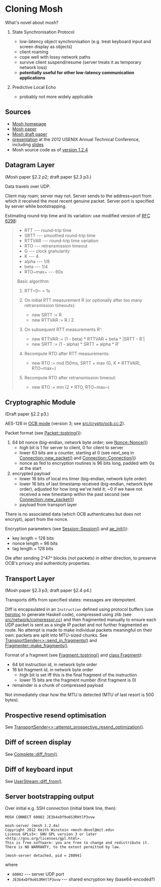 # Cloning Mosh

What's novel about mosh?

1.  State Synchronisation Protocol

     *  low-latency object synchronisation (e.g. treat keyboard input and screen
        display as objects)
     *  client roaming
     *  cope well with lossy network paths
     *  survive client suspend/resume (server treats it as temporary network
        loss)
     *  **potentially useful for other low-latency communication applications**

2.  Predictive Local Echo

     *  probably not more widely applicable


## Sources

 *  [Mosh homepage][]
 *  [Mosh paper][]
 *  [Mosh draft paper][]
 *  [presentation][] at the 2012 USENIX Annual Technical Conference,
    including [slides][]
 *  Mosh source code as of [version 1.2.4][]

[Mosh homepage]: https://mosh.mit.edu/
[Mosh paper]: https://mosh.mit.edu/mosh-paper.pdf
[Mosh draft paper]: https://mosh.mit.edu/mosh-paper-draft.pdf
[presentation]: https://www.usenix.org/conference/atc12/technical-sessions/presentation/winstein
[slides]: https://www.usenix.org/sites/default/files/conference/protected-files/winstein_atc12_slides.pdf
[version 1.2.4]: https://github.com/keithw/mosh/tree/688bf21b079c7adf30b87e0f4d8b75e709d5d161


## Datagram Layer

(Mosh paper §2.2 p2; draft paper §2.3 p3.)

Data travels over UDP.

Client may roam; server may not.  Server sends to the address+port from which it
received the most recent genuine packet.
Server port is specified by server while bootstrapping.

Estimating round-trip time and its variation: use modified version of
[RFC 6298][]:

>    *  RTT --- round-trip time
>    *  SRTT --- smoothed round-trip time
>    *  RTTVAR --- round-trip time variation
>    *  RTO --- retransmission timeout
>    *  G --- clock granularity
>    *  K --- 4
>    *  alpha --- 1/8
>    *  beta --- 1/4
>    *  RTO~max~ --- 60s
>
>   Basic algorithm:
>
>   1.  RTT~0~ = 1s
>
>   2.  On initial RTT measurement R (or optionally after too many
>       retransmission timeouts):
>        *  new SRTT := R
>        *  new RTTVAR := R / 2
>
>   3.  On subsequent RTT measurements R':
>        *  new RTTVAR := (1 - beta) * RTTVAR + beta * |SRTT - R'|
>        *  new SRTT := (1 - alpha) * SRTT + alpha * R'
>
>   4.  Recompute RTO after RTT measurements:
>        *  new RTO := mid (50ms, SRTT + max (G, K * RTTVAR), RTO~max~)
>
>   5.  Recompute RTO after retransmission timeout:
>        *  new RTO := min (2 * RTO, RTO~max~)

[RFC 6298]: https://tools.ietf.org/html/rfc6298


## Cryptographic Module

(Draft paper §2.2 p3.)

AES-128 in [OCB mode][] (version 3; see [src/crypto/ocb.cc:2][]).

Packet format (see [Packet::tostring()][]):

1.  64 bit nonce (big-endian, network byte order; see [Nonce::Nonce()][])
     *  high bit is 1 for server to client, 0 for client to server
     *  lower 63 bits are a counter, starting at 0 (see next\_seq in
        [Connection::new_packet()][] and [Connection::Connection()][])
     *  nonce as fed to encryption routines is 96 bits long, padded with 0s at
        the start
2.  encrypted payload
     *  lower 16 bits of local ms timer (big-endian, network byte order)
     *  lower 16 bits of last timestamp received (big-endian, network byte
        order), adjusted for how long we've held it;
        \~0 if we have not received a new timestamp within the past second (see
        [Connection::new_packet()])
     *  payload from transport layer

There is no associated data (which OCB authenticates but does not encrypt),
apart from the nonce.

Encryption parameters (see [Session::Session()][] and [ae_init()][]):

 *  key length = 128 bits
 *  nonce length = 96 bits
 *  tag length = 128 bits

Die after sending 2^47^ blocks (not packets) in either direction, to preserve
OCB's privacy and authenticity properties.

[OCB mode]: http://en.wikipedia.org/wiki/OCB_mode
[src/crypto/ocb.cc:2]: https://github.com/keithw/mosh/blob/688bf21b079c7adf30b87e0f4d8b75e709d5d161/src/crypto/ocb.cc#L2
[Packet::tostring()]: https://github.com/keithw/mosh/blob/688bf21b079c7adf30b87e0f4d8b75e709d5d161/src/network/network.cc#L86
[Connection::new_packet()]: https://github.com/keithw/mosh/blob/688bf21b079c7adf30b87e0f4d8b75e709d5d161/src/network/network.cc#L99
[Connection::Connection()]: https://github.com/keithw/mosh/blob/688bf21b079c7adf30b87e0f4d8b75e709d5d161/src/network/network.cc#L202
[Nonce::Nonce()]: https://github.com/keithw/mosh/blob/688bf21b079c7adf30b87e0f4d8b75e709d5d161/src/crypto/crypto.cc#L167
[Session::Session()]: https://github.com/keithw/mosh/blob/688bf21b079c7adf30b87e0f4d8b75e709d5d161/src/crypto/crypto.cc#L148
[ae_init()]: https://github.com/keithw/mosh/blob/688bf21b079c7adf30b87e0f4d8b75e709d5d161/src/crypto/ocb.cc#L642


## Transport Layer

(Mosh paper §2.3 p3; draft paper §2.4 p4.)

Transports diffs from specified states: messages are idempotent.

Diff is encapsulated in an `Instruction` defined using protocol buffers (use
[hprotoc][] to generate Haskell code), compressed using zlib (see
[src/network/compressor.cc][]) and
then fragmented manually to ensure each UDP packet is sent as a single IP packet
and not further fragmented en route.
No attempt is made to make individual packets meaningful on their own: packets
are split into MTU-sized chunks.
See [TransportSender<>::send_in_fragments()][] and
[Fragmenter::make_fragments()].

Format of a fragment (see [Fragment::tostring()][] and [class Fragment][]):

 *  64 bit instruction id, in network byte order
 *  16 bit fragment id, in network byte order
     *  high bit is set iff this is the final fragment of the instruction
     *  lower 15 bits are the fragment number (first fragment is 0)
 *  remainder is a chunk of compressed payload

Not immediately clear how the MTU is detected (MTU of last resort is 500 bytes).

[src/network/compressor.cc]: https://github.com/keithw/mosh/blob/688bf21b079c7adf30b87e0f4d8b75e709d5d161/src/network/compressor.cc
[TransportSender<>::send_in_fragments()]: https://github.com/keithw/mosh/blob/688bf21b079c7adf30b87e0f4d8b75e709d5d161/src/network/transportsender.cc#L306
[Fragmenter::make_fragments()]: https://github.com/keithw/mosh/blob/688bf21b079c7adf30b87e0f4d8b75e709d5d161/src/network/transportfragment.cc#L157
[Fragment::tostring()]: https://github.com/keithw/mosh/blob/688bf21b079c7adf30b87e0f4d8b75e709d5d161/src/network/transportfragment.cc#L56
[class Fragment]: https://github.com/keithw/mosh/blob/688bf21b079c7adf30b87e0f4d8b75e709d5d161/src/network/transportfragment.h#L49
[hprotoc]: http://hackage.haskell.org/package/hprotoc


## Prospective resend optimisation

See [TransportSender<>::attempt_prospective_resend_optimization()][].

[TransportSender<>::attempt_prospective_resend_optimization()]: https://github.com/keithw/mosh/blob/688bf21b079c7adf30b87e0f4d8b75e709d5d161/src/network/transportsender.cc#L382


## Diff of screen display

See [Complete::diff_from()][].

[Complete::diff_from()]: https://github.com/keithw/mosh/blob/688bf21b079c7adf30b87e0f4d8b75e709d5d161/src/statesync/completeterminal.cc#L72


## Diff of keyboard input

See [UserStream::diff_from()][].

[UserStream::diff_from()]: https://github.com/keithw/mosh/blob/688bf21b079c7adf30b87e0f4d8b75e709d5d161/src/statesync/user.cc#L61


## Server bootstrapping output

Over initial e.g. SSH connection (initial blank line, then):

    MOSH CONNECT 60002 JE3b4xDf9o6S3RHtlP3uvw

    mosh-server (mosh 1.2.4a)
    Copyright 2012 Keith Winstein <mosh-devel@mit.edu>
    License GPLv3+: GNU GPL version 3 or later <http://gnu.org/licenses/gpl.html>.
    This is free software: you are free to change and redistribute it.
    There is NO WARRANTY, to the extent permitted by law.

    [mosh-server detached, pid = 28094]

where

 *  `60002` --- server UDP port
 *  `JE3b4xDf9o6S3RHtlP3uvw` --- shared encryption key (base64-encoded?)
